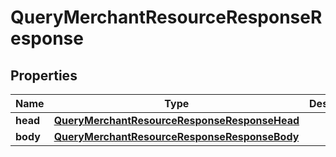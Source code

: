 

# QueryMerchantResourceResponseResponse


## Properties

| Name | Type | Description | Notes |
| - | - | - | - |
|**head** | [**QueryMerchantResourceResponseResponseHead**](QueryMerchantResourceResponseResponseHead.md) |  |  |
|**body** | [**QueryMerchantResourceResponseResponseBody**](QueryMerchantResourceResponseResponseBody.md) |  |  |



